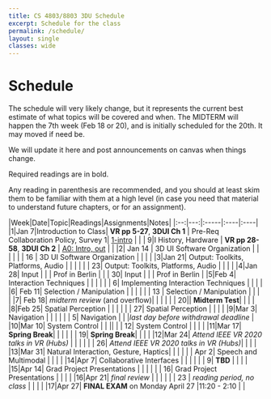 ```yaml
---
title: CS 4803/8803 3DU Schedule
excerpt: Schedule for the class
permalink: /schedule/
layout: single
classes: wide
---
```


# Schedule

The schedule will very likely change, but it represents the current best estimate of what topics will be covered and when.  The MIDTERM will happen the 7th week (Feb 18 or 20), and is initially scheduled for the 20th.  It may moved if need be. 

We will update it here and post announcements on canvas when things change.

Required readings are in bold.

Any reading in parenthesis are recommended, and you should at least skim them to be familiar with them at a high level (in case you need that material to understand future chapters, or for an assignment).

|Week|Date|Topic|Readings|Assignments|Notes|
|:--:|---:|:-----|:----|:----|
|1|Jan 7|Introduction to Class| **VR pp 5-27**, **3DUI Ch 1**  | Pre-Req Collaboration Policy, Survey 1| [1-intro](/files/1-Introduction.pdf) |
| | 9|I History, Hardware | **VR pp 28-58**, **3DUI Ch 2** | [A0: Intro, out](https://github.com/3dui-class/s20-a0)  | |
|2| Jan 14 | 3D UI Software Organization |  |  | |
| | 16 | 3D UI Software Organization |  |  | |
|3|Jan 21| Output: Toolkits, Platforms, Audio |  | | |
| | 23| Output: Toolkits, Platforms, Audio |  | | |
|4|Jan 28| Input  | |  | Prof in Berlin |
| | 30| Input  | |  | Prof in Berlin |
|5|Feb 4| Interaction Techniques | |  |   |
| | 6| Implementing Interaction Techniques | |  |   |
|6| Feb 11| Selection / Manipulation | | | |
| | 13 |  Selection / Manipulation | | | |
|7| Feb 18| _midterm review_ (and overflow)|  | | |
| |  20|| **Midterm Test**|  | | |
|8|Feb 25| Spatial Perception | | | |
| | 27| Spatial Perception | | | |
|9|Mar 3| Navigation | |  | |
| | 5| Navigation | | |_last day before withdrawal deadline_ |
|10|Mar 10| System Control | | ||
| | 12|  System Control | | | |
|11|Mar 17| **Spring Break**| | | |
| | 19| **Spring Break**| | | | 
|12|Mar 24| _Attend IEEE VR 2020 talks in VR (Hubs)_ |  |  | |
| | 26| _Attend IEEE VR 2020 talks in VR (Hubs)_|  | | |
|13|Mar 31| Natural Interaction, Gesture, Haptics| |  | |
| | Apr 2| Speech and Multimodal | | | |
|14|Apr 7| Collaborative Interfaces | | | |
| | 9| **TBD** | | | |
|15|Apr 14| Grad Project Presentations | | | |
| | 16| Grad Project Presentations | | | |
|16|Apr 21| _final review_ | | | |
| | 23 | _reading period, no class_ | | | |
|17|Apr 27| **FINAL EXAM** on Monday April 27 |11:20 - 2:10 | |


